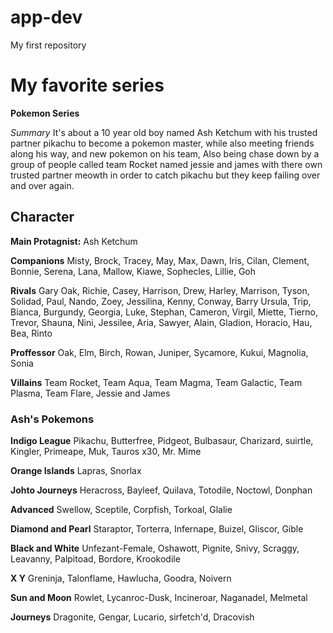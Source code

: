 # app-dev
My first repository
# My favorite series

**Pokemon Series**

*Summary*
It's about a 10 year old boy named Ash Ketchum with his trusted partner pikachu to become a pokemon master, while also
meeting friends along his way, and new pokemon on his team, Also being chase down by a group of people called
team Rocket named jessie and james with there own trusted partner meowth in order to catch pikachu but they keep failing
over and over again.

## Character
**Main Protagnist:** Ash Ketchum

**Companions**
Misty, Brock, Tracey, May, Max, Dawn, Iris, Cilan, Clement, Bonnie, Serena, Lana, Mallow, Kiawe, Sophecles, Lillie, Goh

**Rivals**
Gary Oak, Richie, Casey, Harrison, Drew, Harley, Marrison, Tyson, Solidad, Paul, Nando, Zoey, Jessilina, Kenny, Conway, Barry Ursula, Trip, Bianca, Burgundy, Georgia, Luke, Stephan, Cameron, Virgil, Miette, Tierno, Trevor, Shauna, Nini, Jessilee, Aria, Sawyer, Alain, Gladion, Horacio, Hau, Bea, Rinto

**Proffessor**
Oak, Elm, Birch, Rowan, Juniper, Sycamore, Kukui, Magnolia, Sonia

**Villains** Team Rocket, Team Aqua, Team Magma, Team Galactic, Team Plasma, Team Flare, Jessie and James

### Ash's Pokemons

**Indigo League**
Pikachu, Butterfree, Pidgeot, Bulbasaur, Charizard, suirtle, Kingler, Primeape, Muk, Tauros x30, Mr. Mime

**Orange Islands**
Lapras, Snorlax

**Johto Journeys**
Heracross, Bayleef, Quilava, Totodile, Noctowl, Donphan

**Advanced**
Swellow, Sceptile, Corpfish, Torkoal, Glalie

**Diamond and Pearl**
Staraptor, Torterra, Infernape, Buizel, Gliscor, Gible

**Black and White**
Unfezant-Female, Oshawott, Pignite, Snivy, Scraggy, Leavanny, Palpitoad, Bordore, Krookodile

**X Y** Greninja, Talonflame, Hawlucha, Goodra, Noivern

**Sun and Moon** Rowlet, Lycanroc-Dusk, Incineroar, Naganadel, Melmetal

**Journeys** Dragonite, Gengar, Lucario, sirfetch'd, Dracovish
